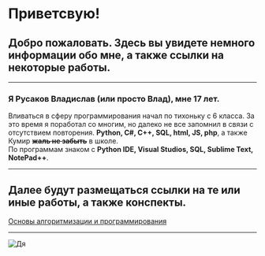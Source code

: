 # Приветсвую! 
## Добро пожаловать. Здесь вы увидете немного информации обо мне,  а также ссылки на некоторые работы.
------
### Я Русаков Владислав **(или просто Влад)**, мне 17 лет. 
Вливаться в сферу программирования начал по тихоньку с 6 класса.
За это время я поработал со многим,  но далеко не все запомнил в связи с отсутствием повторения. 
**Python, C#, C++, SQL, html, JS, php**, а также Кумир **~~жаль не забыть~~** в школе.     
По программам знаком с **Python IDE,  Visual Studios,  SQL,  Sublime Text,  NotePad++**.
______
## Далее будут размещаться ссылки на те или иные работы,  а также конспекты. 

[Основы алгоритмизации и программирования](https://docs.google.com/document/d/1HGdkMKFaQ2ejT16IB157fnc4C7FYC_46sotEEaLZIi0/edit?usp=drivesdk)
_____
![Дя](https://i.pinimg.com/originals/b8/3e/53/b83e535aaf4d72eebec106944bb06094.png)
